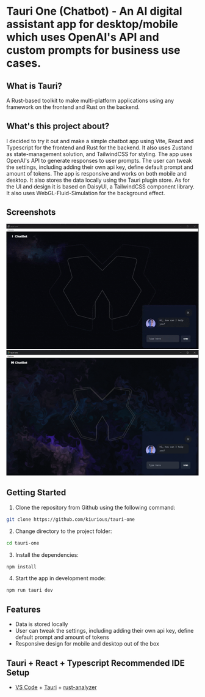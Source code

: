 # Tauri One (Chatbot) - An AI digital assistant app for desktop/mobile which uses OpenAI's API and custom prompts for business use cases.

## What is Tauri? 
A Rust-based toolkit to make multi-platform applications using any framework on the frontend and Rust on the backend.

## What's this project about?
I decided to try it out and make a simple chatbot app using Vite, React and Typescript for the frontend and Rust for the backend. It also uses Zustand as state-management solution, and TailwindCSS for styling. The app uses OpenAI's API to generate responses to user prompts. The user can tweak the settings, including adding their own api key, define default prompt and amount of tokens. The app is responsive and works on both mobile and desktop. It also stores the data locally using the Tauri plugin store. As for the UI and design it is based on DaisyUI, a TailwindCSS component library. It also uses WebGL-Fluid-Simulation for the background effect.

## Screenshots

![](/public/demogif.gif)
![](/public/screenshot.png)

## Getting Started

1. Clone the repository from Github using the following command:

```bash
git clone https://github.com/kiurious/tauri-one
```

2. Change directory to the project folder:

```bash
cd tauri-one
```

3. Install the dependencies:

```bash
npm install
```

4. Start the app in development mode:

```bash
npm run tauri dev
```

## Features
- Data is stored locally
- User can tweak the settings, including adding their own api key, define default prompt and amount of tokens
- Responsive design for mobile and desktop out of the box

## Tauri + React + Typescript Recommended IDE Setup

- [VS Code](https://code.visualstudio.com/) + [Tauri](https://marketplace.visualstudio.com/items?itemName=tauri-apps.tauri-vscode) + [rust-analyzer](https://marketplace.visualstudio.com/items?itemName=rust-lang.rust-analyzer)
